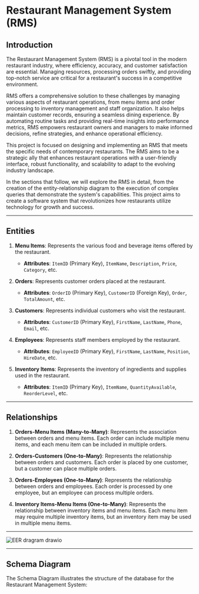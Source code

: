 # Restaurant Management System (RMS)

## Introduction

The Restaurant Management System (RMS) is a pivotal tool in the modern restaurant industry, where efficiency, accuracy, and customer satisfaction are essential. Managing resources, processing orders swiftly, and providing top-notch service are critical for a restaurant's success in a competitive environment.

RMS offers a comprehensive solution to these challenges by managing various aspects of restaurant operations, from menu items and order processing to inventory management and staff organization. It also helps maintain customer records, ensuring a seamless dining experience. By automating routine tasks and providing real-time insights into performance metrics, RMS empowers restaurant owners and managers to make informed decisions, refine strategies, and enhance operational efficiency.

This project is focused on designing and implementing an RMS that meets the specific needs of contemporary restaurants. The RMS aims to be a strategic ally that enhances restaurant operations with a user-friendly interface, robust functionality, and scalability to adapt to the evolving industry landscape.

In the sections that follow, we will explore the RMS in detail, from the creation of the entity-relationship diagram to the execution of complex queries that demonstrate the system's capabilities. This project aims to create a software system that revolutionizes how restaurants utilize technology for growth and success.

---

## Entities

1. **Menu Items**: Represents the various food and beverage items offered by the restaurant.
   - **Attributes**: `ItemID` (Primary Key), `ItemName`, `Description`, `Price`, `Category`, etc.

2. **Orders**: Represents customer orders placed at the restaurant.
   - **Attributes**: `OrderID` (Primary Key), `CustomerID` (Foreign Key), `Order`, `TotalAmount`, etc.

3. **Customers**: Represents individual customers who visit the restaurant.
   - **Attributes**: `CustomerID` (Primary Key), `FirstName`, `LastName`, `Phone`, `Email`, etc.

4. **Employees**: Represents staff members employed by the restaurant.
   - **Attributes**: `EmployeeID` (Primary Key), `FirstName`, `LastName`, `Position`, `HireDate`, etc.

5. **Inventory Items**: Represents the inventory of ingredients and supplies used in the restaurant.
   - **Attributes**: `ItemID` (Primary Key), `ItemName`, `QuantityAvailable`, `ReorderLevel`, etc.

---

## Relationships

1. **Orders-Menu Items (Many-to-Many)**: Represents the association between orders and menu items. Each order can include multiple menu items, and each menu item can be included in multiple orders.

2. **Orders-Customers (One-to-Many)**: Represents the relationship between orders and customers. Each order is placed by one customer, but a customer can place multiple orders.

3. **Orders-Employees (One-to-Many)**: Represents the relationship between orders and employees. Each order is processed by one employee, but an employee can process multiple orders.

4. **Inventory Items-Menu Items (One-to-Many)**: Represents the relationship between inventory items and menu items. Each menu item may require multiple inventory items, but an inventory item may be used in multiple menu items.

---
![EER dragram drawio](https://github.com/user-attachments/assets/435dfd97-52ec-401c-8ece-0779aab8e288)

---

## Schema Diagram

The Schema Diagram illustrates the structure of the database for the Restaurant Management System:

